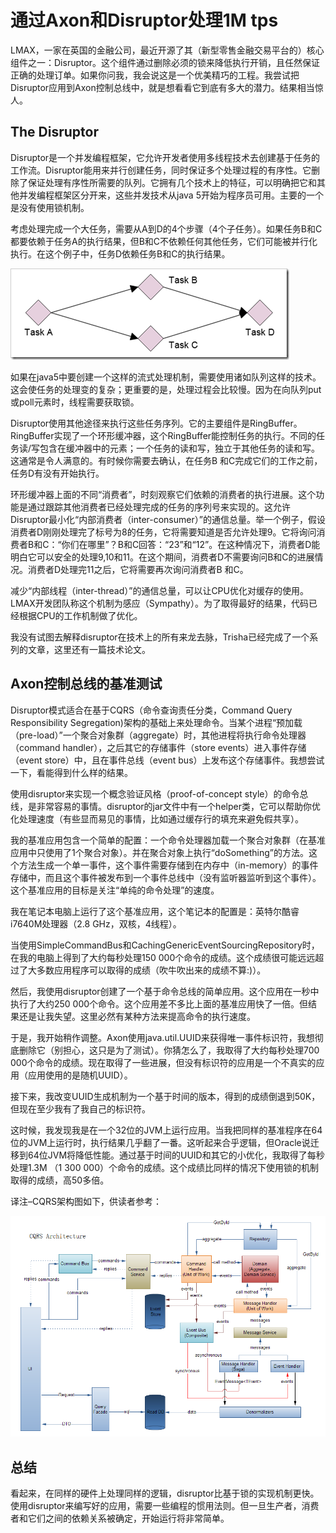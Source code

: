 # 通过Axon和Disruptor处理1M tps

LMAX，一家在英国的金融公司，最近开源了其（新型零售金融交易平台的）核心组件之一：Disruptor。这个组件通过删除必须的锁来降低执行开销，且任然保证正确的处理订单。如果你问我，我会说这是一个优美精巧的工程。我尝试把Disruptor应用到Axon控制总线中，就是想看看它到底有多大的潜力。结果相当惊人。


## The Disruptor
Disruptor是一个并发编程框架，它允许开发者使用多线程技术去创建基于任务的工作流。Disruptor能用来并行创建任务，同时保证多个处理过程的有序性。它删除了保证处理有序性所需要的队列。它拥有几个技术上的特征，可以明确把它和其他并发编程框架区分开来，这些并发技术从java 5开始为程序员可用。主要的一个是没有使用锁机制。

考虑处理完成一个大任务，需要从A到D的4个步骤（4个子任务）。如果任务B和C都要依赖于任务A的执行结果，但B和C不依赖任何其他任务，它们可能被并行化执行。在这个例子中，任务D依赖任务B和C的执行结果。

![](images/321.png)

如果在java5中要创建一个这样的流式处理机制，需要使用诸如队列这样的技术。这会使任务的处理变的复杂；更重要的是，处理过程会比较慢。因为在向队列put或poll元素时，线程需要获取锁。

Disruptor使用其他途径来执行这些任务序列。它的主要组件是RingBuffer。RingBuffer实现了一个环形缓冲器，这个RingBuffer能控制任务的执行。不同的任务读/写包含在缓冲器中的元素；一个任务的读和写，独立于其他任务的读和写。这通常是令人满意的。有时候你需要去确认，在任务B 和C完成它们的工作之前，任务D有没有开始执行。

环形缓冲器上面的不同“消费者”，时刻观察它们依赖的消费者的执行进展。这个功能是通过跟踪其他消费者已经处理完成的任务的序列号来实现的。这允许Disruptor最小化“内部消费者（inter-consumer）”的通信总量。举一个例子，假设消费者D刚刚处理完了标号为8的任务，它将需要知道是否允许处理9。它将询问消费者B和C：“你们在哪里”？B和C回答：“23”和“12”。在这种情况下，消费者D能明白它可以安全的处理9,10和11。在这个期间，消费者D不需要询问B和C的进展情况。消费者D处理完11之后，它将需要再次询问消费者B 和C。

减少“内部线程（inter-thread）”的通信总量，可以让CPU优化对缓存的使用。LMAX开发团队称这个机制为感应（Sympathy）。为了取得最好的结果，代码已经根据CPU的工作机制做了优化。

我没有试图去解释disruptor在技术上的所有来龙去脉，Trisha已经完成了一个系列的文章，这里还有一篇技术论文。


## Axon控制总线的基准测试
Disruptor模式适合在基于CQRS（命令查询责任分类，Command Query Responsibility Segregation)架构的基础上来处理命令。当某个进程“预加载（pre-load）”一个聚合对象群（aggregate）时，其他进程将执行命令处理器（command handler），之后其它的存储事件（store events）进入事件存储（event store）中，且在事件总线（event bus）上发布这个存储事件。我想尝试一下，看能得到什么样的结果。

使用disruptor来实现一个概念验证风格（proof-of-concept style）的命令总线，是非常容易的事情。disruptor的jar文件中有一个helper类，它可以帮助你优化处理速度（有些显而易见的事情，比如通过缓存行的填充来避免假共享）。

我的基准应用包含一个简单的配置：一个命令处理器加载一个聚合对象群（在基准应用中只使用了1个聚合对象）。并在聚合对象上执行“doSomething”的方法。这个方法生成一个单一事件，这个事件需要存储到在内存中（in-memory）的事件存储中，而且这个事件被发布到一个事件总线中（没有监听器监听到这个事件）。这个基准应用的目标是关注“单纯的命令处理”的速度。

我在笔记本电脑上运行了这个基准应用，这个笔记本的配置是：英特尔酷睿i7640M处理器（2.8 GHz，双核，4线程）。

当使用SimpleCommandBus和CachingGenericEventSourcingRepository时，在我的电脑上得到了大约每秒处理150 000个命令的成绩。这个成绩很可能远远超过了大多数应用程序可以取得的成绩（吹牛吹出来的成绩不算:)）。

然后，我使用disruptor创建了一个基于命令总线的简单应用。这个应用在一秒中执行了大约250 000个命令。这个应用差不多比上面的基准应用快了一倍。但结果还是让我失望。这里必然有某种方法来提高命令的执行速度。

于是，我开始稍作调整。Axon使用java.util.UUID来获得唯一事件标识符，我想彻底删除它（别担心，这只是为了测试）。你猜怎么了，我取得了大约每秒处理700 000个命令的成绩。现在取得了一些进展，但没有标识符的应用是一个不真实的应用（应用使用的是随机UUID）。

接下来，我改变UUID生成机制为一个基于时间的版本，得到的成绩倒退到50K，但现在至少我有了我自己的标识符。

这时候，我发现我是在一个32位的JVM上运行应用。当我把同样的基准程序在64位的JVM上运行时，执行结果几乎翻了一番。这听起来合乎逻辑，但Oracle说迁移到64位JVM将降低性能。通过基于时间的UUID和其它的小优化，我取得了每秒处理1.3M （1 300 000）个命令的成绩。这个成绩比同样的情况下使用锁的机制取得的成绩，高50多倍。

译注–CQRS架构图如下，供读者参考：

![](images/322.png)

## 总结
看起来，在同样的硬件上处理同样的逻辑，disruptor比基于锁的实现机制更快。使用disruptor来编写好的应用，需要一些编程的惯用法则。但一旦生产者，消费者和它们之间的依赖关系被确定，开始运行将非常简单。
